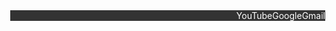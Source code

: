 <!DOCTYPE html>
<html>
    <head>
        <title>Horizontal Navigation Bar</title>
    <style>body {
    margin: 0;
}

.navbar {
    /* You can customize the lines below however you wish*/
    width: 100%;
    height: 30px;
    background-color: #000000;
    font-family: Times New Roman;
}

/* To complete your navigation bar, fill in the below with various attributes. Look at attributes like list-type-none, float, display, and text-decoration*/

.navbar ul {
}

.navbar li {
}

.navbar a {
}

.navbar a:link, .navbar a:visited {
}

.navbar a:hover, .navbar a:active {
}
        .links a {
    text-decoration: none;
    color: #FFF;
    float: right;            
}
        ul {
  list-style-type: none;
  margin: 0;
  padding: 0;
  overflow: hidden;
  background-color: #333;
}

li {
  float: left;
}

li a {
  display: inline-block;
  color: white;
  text-align: center;
  padding: 14px 16px;
  text-decoration: none;
}

li a:hover {
  background-color: #111;
}

</style>
    </head>
    <body>
        <div class="links">
        <div class="navbar">
    <ul>
        <li><a href="https://mail.google.com/mail/u/0/#inbox">Gmail</a></li>
        <li><a href="https://google.com">Google</a></li>
        <li><a href="https://youtube.com">YouTube</a></li>
    </ul>
</div>
        </div>
    </body>
</html>
